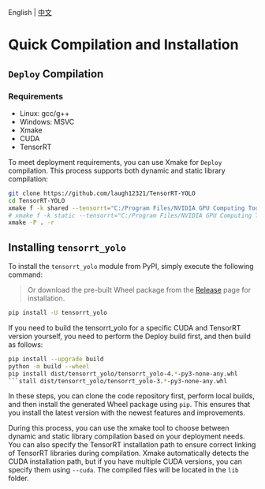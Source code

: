 English | [中文](../cn/build_and_install.md)

# Quick Compilation and Installation

## `Deploy` Compilation

### Requirements

- Linux: gcc/g++
- Windows: MSVC
- Xmake
- CUDA
- TensorRT

To meet deployment requirements, you can use Xmake for `Deploy` compilation. This process supports both dynamic and static library compilation:

```bash
git clone https://github.com/laugh12321/TensorRT-YOLO
cd TensorRT-YOLO
xmake f -k shared --tensorrt="C:/Program Files/NVIDIA GPU Computing Toolkit/TensorRT/v8.6.1.6"
# xmake f -k static --tensorrt="C:/Program Files/NVIDIA GPU Computing Toolkit/TensorRT/v8.6.1.6"
xmake -P . -r
```

## Installing `tensorrt_yolo`

To install the `tensorrt_yolo` module from PyPI, simply execute the following command:

> Or download the pre-built Wheel package from the [Release](https://github.com/laugh12321/TensorRT-YOLO/releases) page for installation.

```bash
pip install -U tensorrt_yolo
```

If you need to build the tensorrt_yolo for a specific CUDA and TensorRT version yourself, you need to perform the Deploy build first, and then build as follows:

```bash
pip install --upgrade build
python -m build --wheel
pip install dist/tensorrt_yolo/tensorrt_yolo-4.*-py3-none-any.whl
```stall dist/tensorrt_yolo/tensorrt_yolo-3.*-py3-none-any.whl
```

In these steps, you can clone the code repository first, perform local builds, and then install the generated Wheel package using `pip`. This ensures that you install the latest version with the newest features and improvements.

During this process, you can use the xmake tool to choose between dynamic and static library compilation based on your deployment needs. You can also specify the TensorRT installation path to ensure correct linking of TensorRT libraries during compilation. Xmake automatically detects the CUDA installation path, but if you have multiple CUDA versions, you can specify them using `--cuda`. The compiled files will be located in the `lib` folder.